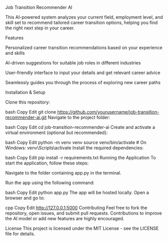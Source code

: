 Job Transition Recommender AI

This AI-powered system analyzes your current field, employment level, and skill set to recommend tailored career transition options, helping you find the right next step in your career.

Features

Personalized career transition recommendations based on your experience and skills

AI-driven suggestions for suitable job roles in different industries

User-friendly interface to input your details and get relevant career advice

Seamlessly guides you through the process of exploring new career paths

Installation & Setup

Clone this repository:

bash
Copy
Edit
git clone https://github.com/yourusername/job-transition-recommender-ai.git
Navigate to the project folder:

bash
Copy
Edit
cd job-transition-recommender-ai
Create and activate a virtual environment (optional but recommended):

bash
Copy
Edit
python -m venv venv
source venv/bin/activate  # On Windows: venv\Scripts\activate
Install the required dependencies:

bash
Copy
Edit
pip install -r requirements.txt
Running the Application
To start the application, follow these steps:

Navigate to the folder containing app.py in the terminal.

Run the app using the following command:

bash
Copy
Edit
python app.py
The app will be hosted locally. Open a browser and go to:

cpp
Copy
Edit
http://127.0.0.1:5000
Contributing
Feel free to fork the repository, open issues, and submit pull requests. Contributions to improve the AI model or add new features are highly encouraged.

License
This project is licensed under the MIT License - see the LICENSE file for details.
